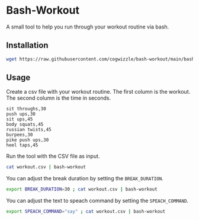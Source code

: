 # Bash-Workout
A small tool to help you run through your workout routine via bash.

## Installation
```bash
wget https://raw.githubusercontent.com/cogwizzle/bash-workout/main/bash-workout -O /usr/local/bin/bash-workout
```

## Usage
Create a csv file with your workout routine. The first column is the workout. The second column is the time in seconds.
```csv
sit throughs,30
push ups,30
sit ups,45
body squats,45
russian twists,45
burpees,30
pike push ups,30
heel taps,45
```

Run the tool with the CSV file as input.
```bash
cat workout.csv | bash-workout
```

You can adjust the break duration by setting the `BREAK_DURATION`.
```bash
export BREAK_DURATION=30 ; cat workout.csv | bash-workout
```

You can adjust the text to speach command by setting the `SPEACH_COMMAND`.
```bash
export SPEACH_COMMAND="say" ; cat workout.csv | bash-workout
```
